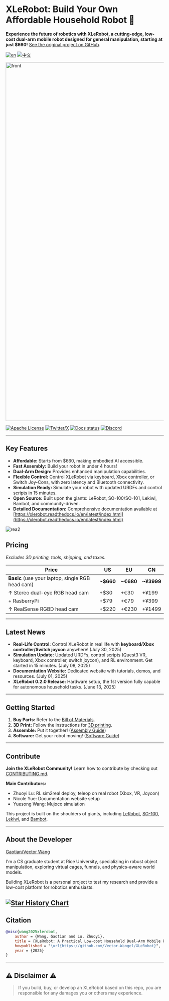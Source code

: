# XLeRobot: Build Your Own Affordable Household Robot 🤖

**Experience the future of robotics with XLeRobot, a cutting-edge, low-cost dual-arm mobile robot designed for general manipulation, starting at just $660!**  [See the original project on GitHub](https://github.com/Vector-Wangel/XLeRobot).

[![en](https://img.shields.io/badge/lang-en-blue.svg)](README.md)
[![中文](https://img.shields.io/badge/lang-中文-brown.svg)](README_CN.md)

<a href="https://xlerobot.readthedocs.io/en/latest/index.html">
  <img width="1725" height="1140" alt="front" src="https://github.com/user-attachments/assets/f9c454ee-2c46-42b4-a5d7-88834a1c95ab" />
</a>

[![Apache License](https://img.shields.io/badge/License-Apache%202.0-blue.svg)](https://opensource.org/licenses/Apache-2.0)
[![Twitter/X](https://img.shields.io/twitter/follow/VectorWang?style=social)](https://twitter.com/VectorWang2)
[![Docs status](https://img.shields.io/badge/docs-passing-brightgreen.svg)](https://xlerobot.readthedocs.io/en/latest/)
[![Discord](https://img.shields.io/badge/Discord-XLeRobot-7289da?style=flat&logo=discord&logoColor=white)](https://discord.gg/bjZveEUh6F)

---

## Key Features

*   **Affordable:** Starts from $660, making embodied AI accessible.
*   **Fast Assembly:** Build your robot in under 4 hours!
*   **Dual-Arm Design:** Provides enhanced manipulation capabilities.
*   **Flexible Control:** Control XLeRobot via keyboard, Xbox controller, or Switch Joy-Cons, with zero latency and Bluetooth connectivity.
*   **Simulation Ready:** Simulate your robot with updated URDFs and control scripts in 15 minutes.
*   **Open Source:** Built upon the giants: LeRobot, SO-100/SO-101, Lekiwi, Bambot, and community-driven.
*   **Detailed Documentation:** Comprehensive documentation available at [https://xlerobot.readthedocs.io/en/latest/index.html](https://xlerobot.readthedocs.io/en/latest/index.html)

![rea2](https://github.com/user-attachments/assets/e9b87163-9088-44a3-ac73-c23b6ba55f42)

## Pricing

_Excludes 3D printing, tools, shipping, and taxes._

| Price                                          | US       | EU       | CN       |
| ---------------------------------------------- | -------- | -------- | -------- |
| **Basic** (use your laptop, single RGB head cam) | **~$660** | **~€680** | **~¥3999** |
| ↑ Stereo dual-eye RGB head cam                  | +$30     | +€30     | +¥199     |
| + RasberryPi                                   | +$79     | +€79     | +¥399     |
| ↑ RealSense RGBD head cam                      | +$220    | +€230    | +¥1499    |

---

## Latest News

*   **Real-Life Control:** Control XLeRobot in real life with **keyboard/Xbox controller/Switch joycon** anywhere! (July 30, 2025)
*   **Simulation Update:** Updated URDFs, control scripts (Quest3 VR, keyboard, Xbox controller, switch joycon), and RL environment.  Get started in 15 minutes. (July 08, 2025)
*   **Documentation Website:** Dedicated website with tutorials, demos, and resources. (July 01, 2025)
*   **XLeRobot 0.2.0 Release:** Hardware setup, the 1st version fully capable for autonomous household tasks. (June 13, 2025)

---

## Getting Started

1.  **Buy Parts:** Refer to the [Bill of Materials](https://xlerobot.readthedocs.io/en/latest/hardware/getting_started/material.html).
2.  **3D Print:** Follow the instructions for [3D printing](https://xlerobot.readthedocs.io/en/latest/hardware/getting_started/3d.html).
3.  **Assemble:** Put it together! ([Assembly Guide](https://xlerobot.readthedocs.io/en/latest/hardware/getting_started/assemble.html))
4.  **Software:** Get your robot moving! ([Software Guide](https://xlerobot.readthedocs.io/en/latest/software/index.html))

---

## Contribute

**Join the XLeRobot Community!** Learn how to contribute by checking out [CONTRIBUTING.md](CONTRIBUTING.md).

**Main Contributors:**

*   Zhuoyi Lu: RL sim2real deploy, teleop on real robot (Xbox, VR, Joycon)
*   Nicole Yue: Documentation website setup
*   Yuesong Wang: Mujoco simulation

This project is built on the shoulders of giants, including [LeRobot](https://github.com/huggingface/lerobot), [SO-100](https://github.com/TheRobotStudio/SO-ARM100), [Lekiwi](https://github.com/SIGRobotics-UIUC/LeKiwi), and [Bambot](https://github.com/timqian/bambot).

---

## About the Developer

[Gaotian/Vector Wang](https://vector-wangel.github.io/)

I'm a CS graduate student at Rice University, specializing in robust object manipulation, exploring virtual cages, funnels, and physics-aware world models.

Building XLeRobot is a personal project to test my research and provide a low-cost platform for robotics enthusiasts.

[![Star History Chart](https://api.star-history.com/svg?repos=Vector-Wangel/XLeRobot&type=Timeline)](https://star-history.com/#Vector-Wangel/XLeRobot&Timeline)
---

## Citation

```bibtex
@misc{wang2025xlerobot,
    author = {Wang, Gaotian and Lu, Zhuoyi},
    title = {XLeRobot: A Practical Low-cost Household Dual-Arm Mobile Robot Design for General Manipulation},
    howpublished = "\url{https://github.com/Vector-Wangel/XLeRobot}",
    year = {2025}
}
```

---

## ⚠️ Disclaimer ⚠️

>   If you build, buy, or develop an XLeRobot based on this repo, you are responsible for any damages you or others may experience.